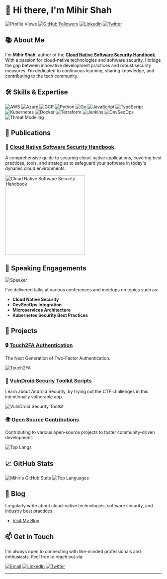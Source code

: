 # 👋 Hi there, I'm Mihir Shah

![Profile Views](https://komarev.com/ghpvc/?username=mihir-shah99&color=brightgreen)
[![GitHub Followers](https://img.shields.io/github/followers/mihir-shah99?label=Follow&style=social)](https://github.com/mihir-shah99)
[![LinkedIn](https://img.shields.io/badge/LinkedIn-Connect-blue)](https://www.linkedin.com/in/mihir-shah99/)
[![Twitter](https://img.shields.io/badge/Twitter-@mihirshah99-1DA1F2?logo=twitter&logoColor=white)](https://twitter.com/mihirshah99)

## 📚 About Me

I'm **Mihir Shah**, author of the [**Cloud Native Software Security Handbook**](https://github.com/PacktPublishing/Cloud-Native-Software-Security-Handbook). With a passion for cloud-native technologies and software security, I bridge the gap between innovative development practices and robust security measures. I’m dedicated to continuous learning, sharing knowledge, and contributing to the tech community.

## 🛠️ Skills & Expertise

![AWS](https://img.shields.io/badge/AWS-232F3E?style=for-the-badge&logo=amazon-aws&logoColor=white)
![Azure](https://img.shields.io/badge/Azure-0078D4?style=for-the-badge&logo=microsoft-azure&logoColor=white)
![GCP](https://img.shields.io/badge/GCP-4285F4?style=for-the-badge&logo=google-cloud&logoColor=white)
![Python](https://img.shields.io/badge/Python-3776AB?style=for-the-badge&logo=python&logoColor=white)
![Go](https://img.shields.io/badge/Go-00ADD8?style=for-the-badge&logo=go&logoColor=white)
![JavaScript](https://img.shields.io/badge/JavaScript-F7DF1E?style=for-the-badge&logo=javascript&logoColor=black)
![TypeScript](https://img.shields.io/badge/TypeScript-3178C6?style=for-the-badge&logo=typescript&logoColor=white)
![Kubernetes](https://img.shields.io/badge/Kubernetes-326CE5?style=for-the-badge&logo=kubernetes&logoColor=white)
![Docker](https://img.shields.io/badge/Docker-2496ED?style=for-the-badge&logo=docker&logoColor=white)
![Terraform](https://img.shields.io/badge/Terraform-7B42BC?style=for-the-badge&logo=terraform&logoColor=white)
![Jenkins](https://img.shields.io/badge/Jenkins-D24939?style=for-the-badge&logo=jenkins&logoColor=white)
![DevSecOps](https://img.shields.io/badge/DevSecOps-2C3E50?style=for-the-badge)
![Threat Modeling](https://img.shields.io/badge/Threat_Modeling-8E44AD?style=for-the-badge)

## 📖 Publications

### 🌟 [Cloud Native Software Security Handbook](https://github.com/PacktPublishing/Cloud-Native-Software-Security-Handbook).
A comprehensive guide to securing cloud-native applications, covering best practices, tools, and strategies to safeguard your software in today's dynamic cloud environments.

<a href="https://www.packtpub.com/product/cloud-native-software-security-handbook/9781837636983"><img src="https://content.packt.com/B19675/cover_image_small.jpg" alt="Cloud Native Software Security Handbook" height="256px" align="center"></a>

## 🎤 Speaking Engagements

![Speaker](https://img.shields.io/badge/Speaker-Yes-green)

I’ve delivered talks at various conferences and meetups on topics such as:

- **Cloud Native Security**
- **DevSecOps Integration**
- **Microservices Architecture**
- **Kubernetes Security Best Practices**

## 💼 Projects

### 🔒 [Touch2FA Authentication](https://github.com/touch2fa/touch2fa)
The Next Generation of Two-Factor Authentication.

![Touch2FA](https://github-readme-stats.vercel.app/api/pin/?username=touch2fa&repo=touch2fa&theme=radical)

### 🤖 [VulnDroid Securiy Toolkit Scripts](https://github.com/mihir-shah99/VulnDroid)
Learn about Android Security, by trying out the CTF challenges in this intentionally vulnerable app.

![VulnDroid Security Toolkit](https://github-readme-stats.vercel.app/api/pin/?username=mihir-shah99&repo=VulnDroid&theme=radical)

### 🌍 [Open Source Contributions](https://github.com/mihir-shah99?tab=stars)
Contributing to various open-source projects to foster community-driven development.

![Top Langs](https://github-readme-stats.vercel.app/api/top-langs/?username=mihir-shah99&layout=compact&theme=radical)

## 📈 GitHub Stats

![Mihir's GitHub Stats](https://github-readme-stats.vercel.app/api?username=mihir-shah99&show_icons=true&theme=radical)
![Top Languages](https://github-readme-stats.vercel.app/api/top-langs/?username=mihir-shah99&layout=compact&theme=radical)

## 📝 Blog

I regularly write about cloud-native technologies, software security, and industry best practices.

- [Visit My Blog](https://mihirshah99.medium.com/)

## 📫 Get in Touch

I'm always open to connecting with like-minded professionals and enthusiasts. Feel free to reach out via:

[![Email](https://img.shields.io/badge/Email-mihir%40mihirshah.tech-c14438?style=for-the-badge&logo=gmail&logoColor=white)](mailto:mihir@mihirshah.tech)
[![LinkedIn](https://img.shields.io/badge/LinkedIn-Connect-blue?style=for-the-badge&logo=linkedin&logoColor=white)](https://www.linkedin.com/in/mihir-shah99/)
[![Twitter](https://img.shields.io/badge/Twitter-@mihirshah99-1DA1F2?style=for-the-badge&logo=twitter&logoColor=white)](https://twitter.com/mihirshah99)

---

